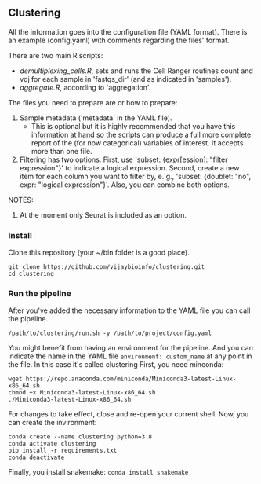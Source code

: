 ## Clustering

All the information goes into the configuration file (YAML format). There is an example (config.yaml) with comments regarding the files' format.

There are two main R scripts:
- _demultiplexing_cells.R_, sets and runs the Cell Ranger routines count and vdj for each sample in 'fastqs_dir' (and as indicated in 'samples').
- _aggregate.R_, according to 'aggregation'.

The files you need to prepare are or how to prepare:
1. Sample metadata ('metadata' in the YAML file).
	- This is optional but it is highly recommended that you have this information at hand so the scripts can produce a full more complete report of the (for now categorical) variables of interest. It accepts more than one file.
2. Filtering has two options. First, use 'subset: {expr[ession]: "filter expression"}' to indicate a logical expression. Second, create a new item for each column you want to filter by, e. g., 'subset: {doublet: "no", expr: "logical expression"}'. Also, you can combine both options.

NOTES:
1. At the moment only Seurat is included as an option.

### Install
Clone this repository (your ~/bin folder is a good place).
```
git clone https://github.com/vijaybioinfo/clustering.git
cd clustering
```

### Run the pipeline
After you've added the necessary information to the YAML file you can call the pipeline.
```
/path/to/clustering/run.sh -y /path/to/project/config.yaml
```

You might benefit from having an environment for the pipeline. And you can indicate the name in the YAML
file `environment: custom_name` at any point in the file. In this case it's called clustering
First, you need minconda:

```
wget https://repo.anaconda.com/miniconda/Miniconda3-latest-Linux-x86_64.sh
chmod +x Miniconda3-latest-Linux-x86_64.sh 
./Miniconda3-latest-Linux-x86_64.sh 
```

For changes to take effect, close and re-open your current shell.
Now, you can create the invironment:

```
conda create --name clustering python=3.8
conda activate clustering
pip install -r requirements.txt
conda deactivate
```

Finally, you install snakemake: `conda install snakemake`
